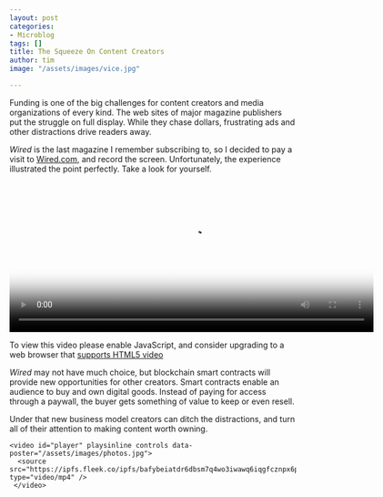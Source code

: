 ```yaml
---
layout: post
categories:
- Microblog
tags: []
title: The Squeeze On Content Creators
author: tim
image: "/assets/images/vice.jpg"

---
```

Funding is one of the big challenges for content creators and media organizations of every kind. The web sites of major magazine publishers put the struggle on full display. While they chase dollars, frustrating ads and other distractions drive readers away.

_Wired_ is the last magazine I remember subscribing to, so I decided to pay a visit to [Wired.com](https://www.wired.com), and record the screen. Unfortunately, the experience illustrated the point perfectly. Take a look for yourself.

<video id="wired" class="video-js vjs-fluid vjs-big-play-centered" controls preload="auto" width="640" height="264" poster="/assets/images/photos.jpg" data-setup="{}"> <source src="https://ipfs.fleek.co/ipfs/bafybeiatdr6dbsm7q4wo3iwawq6iqgfcznpx6prkudh23hrzdzm6fy4rhi" type="video/mp4" /> <p class="vjs-no-js"> To view this video please enable JavaScript, and consider upgrading to a web browser that <a href="https://videojs.com/html5-video-support/" target="_blank" >supports HTML5 video</a > </p> </video>

_Wired_ may not have much choice, but blockchain smart contracts will provide new opportunities for other creators. Smart contracts enable an audience to buy and own digital goods. Instead of paying for access through a paywall, the buyer gets something of value to keep or even resell.

Under that new business model creators can ditch the distractions, and turn all of their attention to making content worth owning.

    <video id="player" playsinline controls data-poster="/assets/images/photos.jpg">
      <source src="https://ipfs.fleek.co/ipfs/bafybeiatdr6dbsm7q4wo3iwawq6iqgfcznpx6prkudh23hrzdzm6fy4rhi" type="video/mp4" />
     </video>
